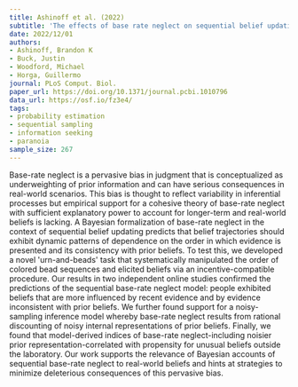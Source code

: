 ```yaml
---
title: Ashinoff et al. (2022)
subtitle: 'The effects of base rate neglect on sequential belief updating and real-world beliefs'
date: 2022/12/01
authors:
- Ashinoff, Brandon K
- Buck, Justin
- Woodford, Michael
- Horga, Guillermo
journal: PLoS Comput. Biol.
paper_url: https://doi.org/10.1371/journal.pcbi.1010796
data_url: https://osf.io/fz3e4/
tags:
- probability estimation
- sequential sampling
- information seeking
- paranoia
sample_size: 267
---
```


Base-rate neglect is a pervasive bias in judgment that is conceptualized as underweighting of prior information and can have serious consequences in real-world scenarios. This bias is thought to reflect variability in inferential processes but empirical support for a cohesive theory of base-rate neglect with sufficient explanatory power to account for longer-term and real-world beliefs is lacking. A Bayesian formalization of base-rate neglect in the context of sequential belief updating predicts that belief trajectories should exhibit dynamic patterns of dependence on the order in which evidence is presented and its consistency with prior beliefs. To test this, we developed a novel 'urn-and-beads' task that systematically manipulated the order of colored bead sequences and elicited beliefs via an incentive-compatible procedure. Our results in two independent online studies confirmed the predictions of the sequential base-rate neglect model: people exhibited beliefs that are more influenced by recent evidence and by evidence inconsistent with prior beliefs. We further found support for a noisy-sampling inference model whereby base-rate neglect results from rational discounting of noisy internal representations of prior beliefs. Finally, we found that model-derived indices of base-rate neglect-including noisier prior representation-correlated with propensity for unusual beliefs outside the laboratory. Our work supports the relevance of Bayesian accounts of sequential base-rate neglect to real-world beliefs and hints at strategies to minimize deleterious consequences of this pervasive bias.
